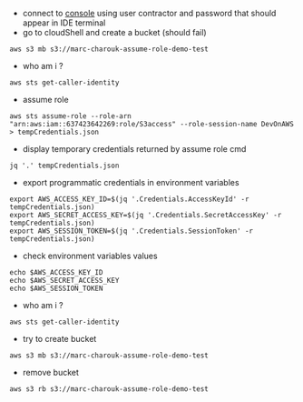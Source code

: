 * connect to [console](https://637423642269.signin.aws.amazon.com/console) using user contractor and password that should appear in IDE terminal
* go to cloudShell and create a bucket (should fail)

```
aws s3 mb s3://marc-charouk-assume-role-demo-test
```

* who am i ?

```
aws sts get-caller-identity
```

* assume role 

```
aws sts assume-role --role-arn "arn:aws:iam::637423642269:role/S3access" --role-session-name DevOnAWS > tempCredentials.json
```

* display temporary credentials returned by assume role cmd

```
jq '.' tempCredentials.json
```

* export programmatic credentials in environment variables

```
export AWS_ACCESS_KEY_ID=$(jq '.Credentials.AccessKeyId' -r tempCredentials.json)
export AWS_SECRET_ACCESS_KEY=$(jq '.Credentials.SecretAccessKey' -r tempCredentials.json)
export AWS_SESSION_TOKEN=$(jq '.Credentials.SessionToken' -r tempCredentials.json)

```

* check environment variables values

```
echo $AWS_ACCESS_KEY_ID
echo $AWS_SECRET_ACCESS_KEY
echo $AWS_SESSION_TOKEN

```

* who am i ?

```
aws sts get-caller-identity
```

* try to create bucket

```
aws s3 mb s3://marc-charouk-assume-role-demo-test
```

* remove bucket

```
aws s3 rb s3://marc-charouk-assume-role-demo-test
```